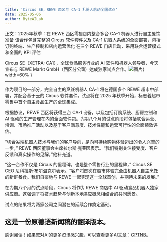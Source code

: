 ```yaml
---
title: 'Circus SE，REWE 西区与 CA-1 机器人启动全国试点'
date: 2025-05-06
author: ByteAILab
---
```


正文：2025年秋季：在 REWE 西区零售店内整合多台 CA-1 机器人进行自主餐饮准备
该合作包含完整的 Circus 软件套件以及 CA-1 机器人系统的全面部署，包括订购终端、生产控制和店内运营优化
在三个 REWE 门店启动，采用联合运营模式和全面的 KPI 评估

Circus SE（XETRA: CA1），全球食品服务行业的 AI 软件和机器人领导者，今天宣布与 REWE Markt GmbH（西区分公司）达成独家试点合作。![图片](https://ai-techpark.com/wp-content/uploads/Circus-SE.jpg){ width=60% }

---
作为项目的一部分，完全自主的烹饪机器人 CA-1 将在德国多个 REWE 超市中部署，并配合基于云的 Circus 软件套件。试点将在 2025 年秋季开始，标志着超市零售中首个自主食品生产的全球集成。

根据协议，REWE 西区将获得三台 CA-1 设备，以及包括订购系统、厨房控制和 AI 驱动的生产管理在内的全面软件包。为期八个月的试点阶段将包括联合运营、培训、市场推广活动以及基于客户满意度、技术性能和运营可行性的全面绩效评估。

“切合尖端机器人技术与我们的客户导向，是向可持续购物体验迈出的令人兴奋的一步，” REWE 西区董事会主席拉尔斯·克莱因表示。“我们特别关注接受度、客户反馈和真实操作的见解，”他补充道。

“这一合作不仅是 Circus 的里程碑，也是整个零售行业的里程碑，” Circus SE CEO 尼科拉斯·布尔温克尔表示。“客户将首次在超市体验完全由机器人自主烹饪的新鲜餐食。我们自豪地与 REWE 一起实现这一全球首创，并期待未来的发展。”

在为期八个月的试点阶段，Circus 将作为 REWE 商店中 AI 驱动食品机器人独家供应商。这强调了将技术趋势与创新本地供应概念相结合的共同愿景。

试点的结果将为两家公司之间潜在的延续合作奠定基础。

这是一份原德语新闻稿的翻译版本。
---
感谢阅读！如果您对AI的更多资讯感兴趣，可以查看更多AI文章：[GPTNB](https://gptnb.com)。